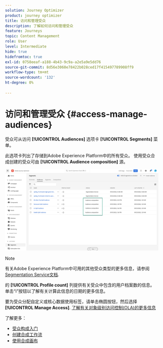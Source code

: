 ```yaml
---
solution: Journey Optimizer
product: journey optimizer
title: 访问和管理受众
description: 了解如何访问和管理受众
feature: Journeys
topic: Content Management
role: User
level: Intermediate
hide: true
hidefromtoc: true
exl-id: 0758eeaf-a188-4b43-9c9a-a2e5a9e5dd76
source-git-commit: 8d56e3060e78422b028ced17f415497789908ff9
workflow-type: tm+mt
source-wordcount: '132'
ht-degree: 0%

---
```


# 访问和管理受众 {#access-manage-audiences}

受众可从访问 **[!UICONTROL Audiences]** 选项卡 **[!UICONTROL Segments]** 菜单。

此选项卡列出了存储到Adobe Experience Platform中的所有受众。 使用受众合成创建的受众可由 **[!UICONTROL Audience composition]** 源。

![](assets/audiences-list.png)

>[!NOTE]
>
>有关Adobe Experience Platform中可用的其他受众类型的更多信息，请参阅 [Segmentation Service文档](https://experienceleague.adobe.com/docs/experience-platform/segmentation/ui/overview.html).

的 **[!UICONTROL Profile count]** 列提供有关受众中包含的用户档案数的信息。 单击“i”按钮以了解有关计算此信息的日期的更多信息。

要为受众分配自定义或核心数据使用标签，请单击椭圆按钮，然后选择 **[!UICONTROL Manage Access]**. [了解有关对象级别访问控制(OLA)的更多信息](../administration/object-based-access.md)

<!--
-edit an audience?
-->

了解更多：

* [受众构成入门](get-started-audience-orchestration.md)
* [创建合成工作流](create-compositions.md)
* [使用合成画布](composition-canvas.md)
